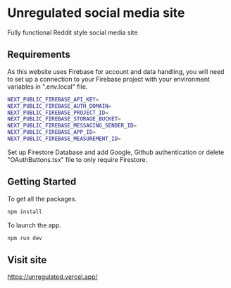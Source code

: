 # Unregulated social media site

Fully functional Reddit style social media site

## Requirements

As this website uses Firebase for account and data handling, you will need to set up a connection to your Firebase project with your environment variables in ".env.local" file.

```bash
NEXT_PUBLIC_FIREBASE_API_KEY=
NEXT_PUBLIC_FIREBASE_AUTH_DOMAIN=
NEXT_PUBLIC_FIREBASE_PROJECT_ID=
NEXT_PUBLIC_FIREBASE_STORAGE_BUCKET=
NEXT_PUBLIC_FIREBASE_MESSAGING_SENDER_ID=
NEXT_PUBLIC_FIREBASE_APP_ID=
NEXT_PUBLIC_FIREBASE_MEASUREMENT_ID=
```

Set up Firestore Database and add Google, Github authentication or delete "OAuthButtons.tsx" file to only require Firestore.

## Getting Started

To get all the packages.

```bash
npm install
```

To launch the app.

```bash
npm run dev
```

## Visit site

https://unregulated.vercel.app/
